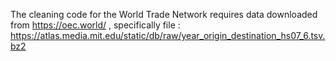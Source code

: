 The cleaning code for the World Trade Network requires data downloaded from https://oec.world/ , 
specifically file :  https://atlas.media.mit.edu/static/db/raw/year_origin_destination_hs07_6.tsv.bz2
